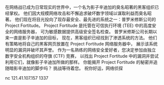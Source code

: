 在网络战已成为日常现实的世界中，一个名为影子辛迪加的臭名昭著的黑客组织已经掌权。
他们因大规模网络攻击和不懈追求破坏数字领域以谋取利益而臭名昭著。
他们现在将目光投向了现存最安全、最先进的系统之一：普罗米修斯公司的 Project Fortitude。
Project Fortitude  是托管在可信执行环境 (TEE) 中的高度安全的网络服务器，
可为敏感数据提供高级安全签名检查。
普罗米修斯公司长期以来一直是影子辛迪加的目标，
现在，黑客组织已经找到了渗透系统的方法。
他们有策略地将自己的黑客网页放置在 Project  Fortitude 网络服务器中，
展示该系统明显的漏洞并破坏其声誉。
作为一名熟练的网络安全爱好者，您决定参加由独立数字安全机构组织的夺旗  (CTF) 竞赛，
以找出 Project Fortitude 中的漏洞并尝试利用它们，就像影子辛迪加所做的那样。
你能揭开 Project  Fortitude 的秘密并追随暗影辛迪加的脚步吗？ 挑战等待着您。
祝你好运，网络侦探

nc 121.41.107.157 1337
